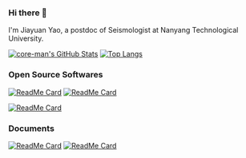 ### Hi there 👋

I'm Jiayuan Yao, a postdoc of Seismologist at Nanyang Technological University.

[![core-man's GitHub Stats](https://github-readme-stats.vercel.app/api?username=core-man&show_icons=true&theme=algolia&hide_border=true)](https://github.com/anuraghazra/github-readme-stats)    [![Top Langs](https://github-readme-stats.vercel.app/api/top-langs/?username=core-man&show_icons=true&theme=algolia&hide_border=true)](https://github.com/anuraghazra/github-readme-stats)

### Open Source Softwares

[![ReadMe Card](https://github-readme-stats.vercel.app/api/pin/?username=core-man&repo=repeating-earthquake&show_icons=true&theme=algolia&hide_border=true&show_owner=true)](https://github.com/core-man/repeating-earthquake)    [![ReadMe Card](https://github-readme-stats.vercel.app/api/pin/?username=core-man&repo=SeisCC&show_icons=true&theme=algolia&hide_border=true&show_owner=true)](https://github.com/core-man/SeisCC)

[![ReadMe Card](https://github-readme-stats.vercel.app/api/pin/?username=core-man&repo=SOD.recipes&show_icons=true&theme=algolia&hide_border=true&show_owner=true)](https://github.com/core-man/SOD.recipes)


### Documents

[![ReadMe Card](https://github-readme-stats.vercel.app/api/pin/?username=core-man&repo=link&show_icons=true&theme=algolia&hide_border=true&show_owner=true)](https://github.com/core-man/link)    [![ReadMe Card](https://github-readme-stats.vercel.app/api/pin/?username=core-man&repo=blog&show_icons=true&theme=algolia&hide_border=true&show_owner=true)](https://github.com/core-man/blog)
